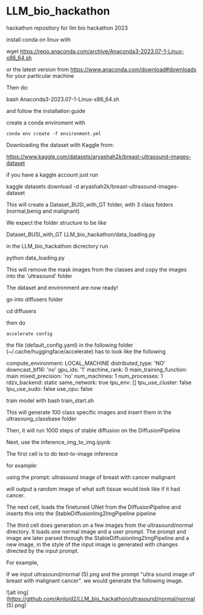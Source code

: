 # LLM_bio_hackathon

hackathon repository for llm bio hackathon 2023

install conda on linux with

wget https://repo.anaconda.com/archive/Anaconda3-2023.07-1-Linux-x86_64.sh

or the latest version from https://www.anaconda.com/download#downloads for your particular machine

Then do:

bash Anaconda3-2023.07-1-Linux-x86_64.sh

and follow the installation guide

create a conda enviroment with

```
conda env create -f environment.yml
```

Downloading the dataset with Kaggle from:

https://www.kaggle.com/datasets/aryashah2k/breast-ultrasound-images-dataset

if you have a kaggle account just run

kaggle datasets download -d aryashah2k/breast-ultrasound-images-dataset

This will create a Dataset_BUSI_with_GT folder, with 3 class folders (normal,benig and malignant)

We expect the folder structure to be like

Dataset_BUSI_with_GT
LLM_bio_hackathon/data_loading.py

in the LLM_bio_hackathon dicrectory run

python data_loading.py

This will remove the mask images from the classes and copy the images into the 'ultrasound' folder

The dataset and environment are now ready!

go into diffusers folder

cd diffusers

then do

`accelerate config`

the file (default_config.yaml) in the following folder (~/.cache/huggingface/accelerate) has to look like the following

compute_environment: LOCAL_MACHINE
distributed_type: 'NO'
downcast_bf16: 'no'
gpu_ids: '1'
machine_rank: 0
main_training_function: main
mixed_precision: 'no'
num_machines: 1
num_processes: 1
rdzv_backend: static
same_network: true
tpu_env: []
tpu_use_cluster: false
tpu_use_sudo: false
use_cpu: false

train model with
bash train_start.sh

This will generate 100 class specific images and insert them in the ultrasoung_classbase folder

Then, it will run 1000 steps of stable diffusion on the DiffusionPipeline

Next, use the inference_img_to_img.ipynb

The first cell is to do text-to-image inference

for example:

using the prompt: ultrasound image of breast with cancer malignant

will output a random image of what soft tissue would look like if it had cancer.

The next cell, loads the finetuned UNet from the DiffusionPipeline and inserts this into the StableDiffusionImg2ImgPipeline pipeline

The third cell does generation on a few images from the ultrasound/normal directory. It loads one normal image and a user prompt. The prompt and image are later parsed through the StableDiffusionImg2ImgPipeline and a new image, in the style of the input image is generated with changes directed by the input prompt.

For example,

If we input ultrasound/normal (5).png and the prompt "ultra sound image of breast with malignant cancer". we would generate the following image.

![alt img](https://github.com/Aniloid2/LLM_bio_hackathon/ultrasound/normal/normal (5).png)

